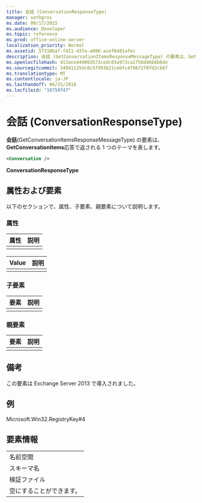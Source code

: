 ```yaml
---
title: 会話 (ConversationResponseType)
manager: sethgros
ms.date: 09/17/2015
ms.audience: Developer
ms.topic: reference
ms.prod: office-online-server
localization_priority: Normal
ms.assetid: 57310ba7-f411-43fa-a096-acef0481afec
description: 会話 (GetConversationItemsResponseMessageType) の要素は、GetConversationItems 応答で返される 1 つのテーマを表します。
ms.openlocfilehash: 413ace449002b72cedc03a973ca2f56d46b6b6de
ms.sourcegitcommit: 34041125dc8c5f993b21cebfc4f8b72f0fd2cb6f
ms.translationtype: MT
ms.contentlocale: ja-JP
ms.lasthandoff: 06/25/2018
ms.locfileid: "19759747"
---
```

# <a name="conversation-conversationresponsetype"></a>会話 (ConversationResponseType)

**会話**(GetConversationItemsResponseMessageType) の要素は、 **GetConversationItems**応答で返される 1 つのテーマを表します。 
  
```XML
<Conversation />
```

 **ConversationResponseType**
## <a name="attributes-and-elements"></a>属性および要素

以下のセクションで、属性、子要素、親要素について説明します。
  
### <a name="attributes"></a>属性

|**属性**|**説明**|
|:-----|:-----|
|||
   
#### 

|**Value**|**説明**|
|:-----|:-----|
|||
   
### <a name="child-elements"></a>子要素

|**要素**|**説明**|
|:-----|:-----|
|||
   
### <a name="parent-elements"></a>親要素

|**要素**|**説明**|
|:-----|:-----|
|||
   
## <a name="remarks"></a>備考

この要素は Exchange Server 2013 で導入されました。
  
## <a name="example"></a>例

Microsoft.Win32.RegistryKey#4
  
## <a name="element-information"></a>要素情報

||
|:-----|
|名前空間  <br/> |
|スキーマ名  <br/> |
|検証ファイル  <br/> |
|空にすることができます。  <br/> |
   


